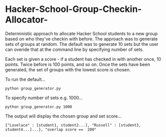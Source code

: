 Hacker-School-Group-Checkin-Allocator-
======================================

Deterministic approach to allocate Hacker School students to a new group based on who they've checkin with before. The approach was to generate sets of groups at random. The default was to generate 10 sets but the user can overide that at the command line by specifying number of sets. 

Each set is given a score - if a student has checked in with another once, 10 points. Twice before is 100 points, and so on. Once the sets have been generated, the set of groups with the lowest score is chosen. 

To run the default...

```
python group_generator.py
```

To specify number of sets e.g. 1000...
```
python group_generator.py 1000
```

The output will display the chosen group and set score...

```
{"Lovelace" : [student1, student2...], "Russell" : [student3, student4...]...}, "overlap score ==  200"
```



